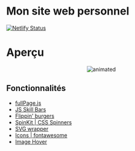 # Mon site web personnel

[![Netlify Status](https://api.netlify.com/api/v1/badges/5b86cf69-f8c9-4f14-b17b-4c43e8772e06/deploy-status)](https://app.netlify.com/sites/killianmonnier/deploys)

# Aperçu

<p align="center">
    <img src="img/preview.gif" alt="animated" />
</p>

## Fonctionnalités

- [fullPage.js](https://alvarotrigo.com/fullPage/)
- [JS Skill Bars](https://codepen.io/mannMadeCo/pen/BwMKpW)
- [Flippin' burgers](https://codepen.io/ainalem/pen/LJYRxz)
- [SpinKit | CSS Spinners](https://tobiasahlin.com/spinkit/)
- [SVG wrapper](http://cssdeck.com/labs/viv1zlml)
- [Icons | fontawesome](https://fontawesome.com/)
- [Image Hover](https://jsfiddle.net/51csqs0b/)
